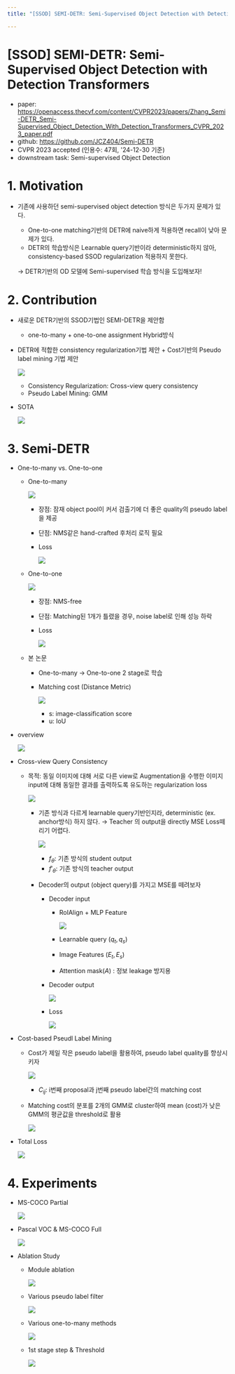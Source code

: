 ```yaml
---
title: "[SSOD] SEMI-DETR: Semi-Supervised Object Detection with Detection Transformers"

---
```


# [SSOD] SEMI-DETR: Semi-Supervised Object Detection with Detection Transformers

- paper: https://openaccess.thecvf.com/content/CVPR2023/papers/Zhang_Semi-DETR_Semi-Supervised_Object_Detection_With_Detection_Transformers_CVPR_2023_paper.pdf
- github: https://github.com/JCZ404/Semi-DETR
- CVPR 2023 accepted (인용수: 47회, '24-12-30 기준)
- downstream task: Semi-supervised Object Detection

# 1. Motivation

- 기존에 사용하던 semi-supervised object detection 방식은 두가지 문제가 있다.

  - One-to-one matching기반의 DETR에 naive하게 적용하면 recall이 낮아 문제가 있다.
  - DETR의 학습방식은 Learnable query기반이라 deterministic하지 않아, consistency-based SSOD regularization 적용하지 못한다.

  $\to$ DETR기반의 OD 모델에 Semi-supervised 학습 방식을 도입해보자!

# 2. Contribution

- 새로운 DETR기반의 SSOD기법인 SEMI-DETR을 제안함

  - one-to-many + one-to-one assignment Hybrid방식

- DETR에 적합한 consistency regularization기법 제안 + Cost기반의 Pseudo label mining 기법 제안

  ![](../images/2024-12-30/image-20241230164535439.png)

  - Consistency Regularization: Cross-view query consistency
  - Pseudo Label Mining: GMM

- SOTA

  ![](../images/2024-12-30/image-20241230164557963.png)

# 3. Semi-DETR

- One-to-many vs. One-to-one

  - One-to-many 

    ![](../images/2024-12-30/image-20241230165149987.png)

    - 장점: 잠재 object pool이 커서 검출기에 더 좋은 quality의 pseudo label을 제공

    - 단점: NMS같은 hand-crafted 후처리 로직 필요

    - Loss

      ![](../images/2024-12-30/image-20241230165311012.png)

  - One-to-one

    ![](../images/2024-12-30/image-20241230165140646.png)

    - 장점: NMS-free

    - 단점: Matching된 1개가 틀렸을 경우, noise label로 인해 성능 하락

    - Loss

      ![](../images/2024-12-30/image-20241230165351566.png)

  - 본 논문

    - One-to-many $\to$ One-to-one 2 stage로 학습

    - Matching cost (Distance Metric)

      ![](../images/2024-12-30/image-20241230165230144.png)

      - s: image-classification score
      - u: IoU

- overview

  ![](../images/2024-12-30/image-20241230164854819.png)

- Cross-view Query Consistency

  - 목적: 동일 이미지에 대해 서로 다른 view로 Augmentation을 수행한 이미지 input에 대해  동일한 결과를 출력하도록 유도하는 regularization loss

    ![](../images/2024-12-30/image-20241230165601493.png)

    - 기존 방식과 다르게 learnable query기반인지라, deterministic (ex. anchor방식) 하지 않다. $\to$ Teacher 의 output을 directly MSE Loss떼리기 어렵다.

      ![](../images/2024-12-30/image-20241230165713627.png)

      - $f_{\theta}$: 기존 방식의 student output
      - $f'_{\theta}$: 기존 방식의 teacher output

    - Decoder의 output (object query)를 가지고 MSE를 떼려보자

      - Decoder input

        - RoIAlign + MLP Feature

          ![](../images/2024-12-30/image-20241230165912751.png)

        - Learnable query ($q_t, q_s$)

        - Image Features ($E_t, E_s$)

        - Attention mask($A$) : 정보 leakage 방지용

      - Decoder output

        ![](../images/2024-12-30/image-20241230165953227.png)

      - Loss

        ![](../images/2024-12-30/image-20241230170041007.png)

- Cost-based Pseudl Label Mining

  - Cost가 제일 작은 pseudo label을 활용하여, pseudo label quality를 향상시키자

    ![](../images/2024-12-30/image-20241230170158018.png)

    - $C_{ij}$: i번째 proposal과 j번째 pseudo label간의 matching cost

  - Matching cost의 분포를 2개의 GMM로 cluster하여 mean (cost)가 낮은 GMM의 평균값을 threshold로 활용

    ![](../images/2024-12-30/image-20241230170318459.png)

- Total Loss

  ![](../images/2024-12-30/image-20241230170337800.png)

# 4. Experiments

- MS-COCO Partial

  ![](../images/2024-12-30/image-20241230170403657.png)

- Pascal VOC & MS-COCO Full

  ![](../images/2024-12-30/image-20241230170430240.png)

- Ablation Study

  - Module ablation

    ![](../images/2024-12-30/image-20241230170453150.png)

  - Various pseudo label filter

    ![](../images/2024-12-30/image-20241230170711661.png)

  - Various one-to-many methods

    ![](../images/2024-12-30/image-20241230170556981.png)

  - 1st stage step & Threshold

    ![](../images/2024-12-30/image-20241230170515606.png)

    